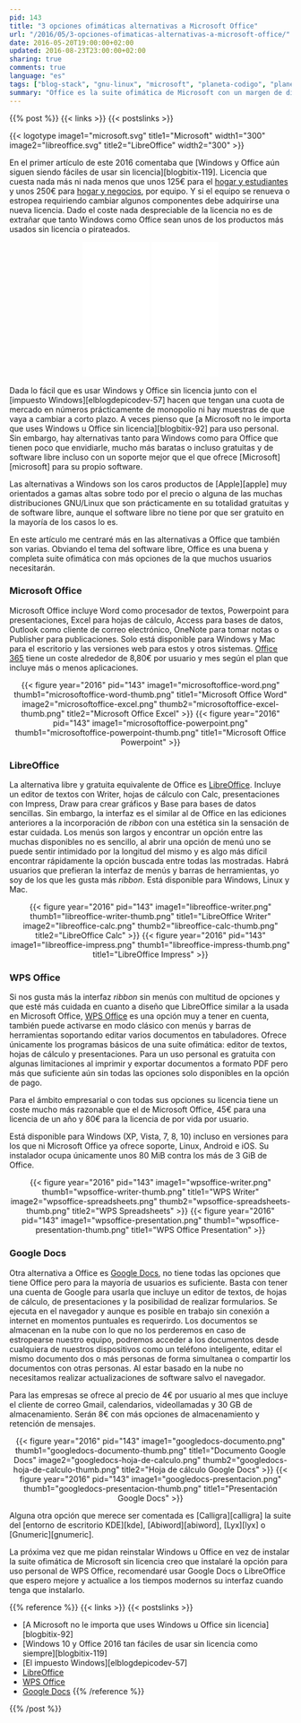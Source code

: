 ```yaml
---
pid: 143
title: "3 opciones ofimáticas alternativas a Microsoft Office"
url: "/2016/05/3-opciones-ofimaticas-alternativas-a-microsoft-office/"
date: 2016-05-20T19:00:00+02:00
updated: 2016-08-23T23:00:00+02:00
sharing: true
comments: true
language: "es"
tags: ["blog-stack", "gnu-linux", "microsoft", "planeta-codigo", "planeta-linux", "software", "software-libre"]
summary: "Office es la suite ofimática de Microsoft con un margen de diferencia en la cuota de uso muy amplio sobre la siguiente opción en los sistemas con Windows. Es muy completa que incluye más funciones incluso que la mayoría de usuarios conoce o necesita pero también es una opción más cara que otras alternativas que incluso llegan a ser gratuitas sin tener nada que envidiarle para la mayoría de usuarios y casos de uso."
---
```


{{% post %}}
{{< links >}}
{{< postslinks >}}

{{< logotype image1="microsoft.svg" title1="Microsoft" width1="300" image2="libreoffice.svg" title2="LibreOffice" width2="300" >}}

En el primer artículo de este 2016 comentaba que [Windows y Office aún siguen siendo fáciles de usar sin licencia][blogbitix-119]. Licencia que cuesta nada más ni nada menos que unos 125€ para el [hogar y estudiantes](http://amzn.to/2bg4CR2) y unos 250€ para [hogar y negocios](http://amzn.to/2bNf5Bx), por equipo. Y si el equipo se renueva o estropea requiriendo cambiar algunos componentes debe adquirirse una nueva licencia. Dado el coste nada despreciable de la licencia no es de extrañar que tanto Windows como Office sean unos de los productos más usados sin licencia o pirateados.

<div class="media-amazon" style="text-align: center;">
    <iframe style="width:120px;height:240px;" marginwidth="0" marginheight="0" scrolling="no" frameborder="0" src="//rcm-eu.amazon-adsystem.com/e/cm?lt1=_blank&bc1=000000&IS2=1&bg1=FFFFFF&fc1=000000&lc1=0000FF&t=blobit-21&o=30&p=8&l=as4&m=amazon&f=ifr&ref=as_ss_li_til&asins=B00HC6QQQM&linkId=762b16ff0b7f340317343dc4a24097ab&internal=1"></iframe>
    <iframe style="width:120px;height:240px;" marginwidth="0" marginheight="0" scrolling="no" frameborder="0" src="//rcm-eu.amazon-adsystem.com/e/cm?lt1=_blank&bc1=000000&IS2=1&bg1=FFFFFF&fc1=000000&lc1=0000FF&t=blobit-21&o=30&p=8&l=as4&m=amazon&f=ifr&ref=as_ss_li_til&asins=B01FNRXAZG&linkId=1f45d19184a5ea936b680670062a7fad&internal=1"></iframe>
</div>

Dada lo fácil que es usar Windows y Office sin licencia junto con el [impuesto Windows][elblogdepicodev-57] hacen que tengan una cuota de mercado en números prácticamente de monopolio ni hay muestras de que vaya a cambiar a corto plazo. A veces pienso que [a Microsoft no le importa que uses Windows u Office sin licencia][blogbitix-92] para uso personal. Sin embargo, hay alternativas tanto para Windows como para Office que tienen poco que envidiarle, mucho más baratas o incluso gratuitas y de software libre incluso con un soporte mejor que el que ofrece [Microsoft][microsoft] para su propio software.

Las alternativas a Windows son los caros productos de [Apple][apple] muy orientados a gamas altas sobre todo por el precio o alguna de las muchas distribuciones GNU/Linux que son prácticamente en su totalidad gratuitas y de software libre, aunque el software libre no tiene por que ser gratuito en la mayoría de los casos lo es.

En este artículo me centraré más en las alternativas a Office que también son varias. Obviando el tema del software libre, Office es una buena y completa suite ofimática con más opciones de la que muchos usuarios necesitarán.

### Microsoft Office

Microsoft Office incluye Word como procesador de textos, Powerpoint para presentaciones, Excel para hojas de cálculo, Access para bases de datos, Outlook como cliente de correo electrónico, OneNote para tomar notas o Publisher para publicaciones. Solo está disponible para Windows y Mac para el escritorio y las versiones web para estos y otros sistemas. [Office 365](https://products.office.com/es-es/home) tiene un coste alrededor de 8,80€ por usuario y mes según el plan que incluye más o menos aplicaciones.

<div class="media" style="text-align: center;">
    {{< figure year="2016" pid="143"
        image1="microsoftoffice-word.png" thumb1="microsoftoffice-word-thumb.png" title1="Microsoft Office Word"
        image2="microsoftoffice-excel.png" thumb2="microsoftoffice-excel-thumb.png" title2="Microsoft Office Excel" >}}
    {{< figure year="2016" pid="143"
        image1="microsoftoffice-powerpoint.png" thumb1="microsoftoffice-powerpoint-thumb.png" title1="Microsoft Office Powerpoint" >}}
</div>

### LibreOffice

La alternativa libre y gratuita equivalente de Office es [LibreOffice](https://es.libreoffice.org/). Incluye un editor de textos con Writer, hojas de cálculo con Calc, presentaciones con Impress, Draw para crear gráficos y Base para bases de datos sencillas. Sin embargo, la interfaz es el similar al de Office en las ediciones anteriores a la incorporación de _ribbon_ con una estética sin la sensación de estar cuidada. Los menús son largos y encontrar un opción entre las muchas disponibles no es sencillo, al abrir una opción de menú uno se puede sentir intimidado por la longitud del mismo y es algo más difícil encontrar rápidamente la opción buscada entre todas las mostradas. Habrá usuarios que prefieran la interfaz de menús y barras de herramientas, yo soy de los que les gusta más _ribbon_. Está disponible para Windows, Linux y Mac.

<div class="media" style="text-align: center;">
    {{< figure year="2016" pid="143"
        image1="libreoffice-writer.png" thumb1="libreoffice-writer-thumb.png" title1="LibreOffice Writer"
        image2="libreoffice-calc.png" thumb2="libreoffice-calc-thumb.png" title2="LibreOffice Calc" >}}
    {{< figure year="2016" pid="143"
        image1="libreoffice-impress.png" thumb1="libreoffice-impress-thumb.png" title1="LibreOffice Impress" >}}
</div>

### WPS Office

Si nos gusta más la interfaz _ribbon_ sin menús con multitud de opciones y que esté más cuidada en cuanto a diseño que LibreOffice similar a la usada en Microsoft Office, [WPS Office](https://www.wps.com/?lang=es) es una opción muy a tener en cuenta, también puede activarse en modo clásico con menús y barras de herramientas soportando editar varios documentos en tabuladores. Ofrece únicamente los programas básicos de una suite ofimática: editor de textos, hojas de cálculo y presentaciones. Para un uso personal es gratuita con algunas limitaciones al imprimir y exportar documentos a formato PDF pero más que suficiente aún sin todas las opciones solo disponibles en la opción de pago.

Para el ámbito empresarial o con todas sus opciones su licencia tiene un coste mucho más razonable que el de Microsoft Office, 45€ para una licencia de un año y 80€ para la licencia de por vida por usuario.

Está disponible para Windows (XP, Vista, 7, 8, 10) incluso en versiones para los que ni Microsoft Office ya ofrece soporte, Linux, Android e iOS. Su instalador ocupa únicamente unos 80 MiB contra los más de 3 GiB de Office.

<div class="media" style="text-align: center;">
    {{< figure year="2016" pid="143"
        image1="wpsoffice-writer.png" thumb1="wpsoffice-writer-thumb.png" title1="WPS Writer"
        image2="wpsoffice-spreadsheets.png" thumb2="wpsoffice-spreadsheets-thumb.png" title2="WPS Spreadsheets" >}}
    {{< figure year="2016" pid="143"
        image1="wpsoffice-presentation.png" thumb1="wpsoffice-presentation-thumb.png" title1="WPS Office Presentation" >}}
</div>

### Google Docs

Otra alternativa a Office es [Google Docs](https://www.google.es/intl/es/docs/about/), no tiene todas las opciones que tiene Office pero para la mayoría de usuarios es suficiente. Basta con tener una cuenta de Google para usarla que incluye un editor de textos, de hojas de cálculo, de presentaciones y la posibilidad de realizar formularios. Se ejecuta en el navegador y aunque es posible en trabajo sin conexión a internet en momentos puntuales es requerirdo. Los documentos se almacenan en la nube con lo que no los perderemos en caso de estropearse nuestro equipo, podremos acceder a los documentos desde cualquiera de nuestros dispositivos como un teléfono inteligente, editar el mismo documento dos o más personas de forma simultanea o compartir los documentos con otras personas. Al estar basado en la nube no necesitamos realizar actualizaciones de software salvo el navegador.

Para las empresas se ofrece al precio de 4€ por usuario al mes que incluye el cliente de correo Gmail, calendarios, videollamadas y 30 GB de almacenamiento. Serán 8€ con más opciones de almacenamiento y retención de mensajes.

<div class="media" style="text-align: center;">
    {{< figure year="2016" pid="143"
        image1="googledocs-documento.png" thumb1="googledocs-documento-thumb.png" title1="Documento Google Docs" image2="googledocs-hoja-de-calculo.png" thumb2="googledocs-hoja-de-calculo-thumb.png" title2="Hoja de cálculo Google Docs" >}}
    {{< figure year="2016" pid="143"
        image1="googledocs-presentacion.png" thumb1="googledocs-presentacion-thumb.png" title1="Presentación Google Docs" >}}
</div>

Alguna otra opción que merece ser comentada es [Calligra][calligra] la suite del [entorno de escritorio KDE][kde], [Abiword][abiword], [Lyx][lyx] o [Gnumeric][gnumeric].

La próxima vez que me pidan reinstalar Windows u Office en vez de instalar la suite ofimática de Microsoft sin licencia creo que instalaré la opción para uso personal de WPS Office, recomendaré usar Google Docs o LibreOffice que espero mejore y actualice a los tiempos modernos su interfaz cuando tenga que instalarlo.

{{% reference %}}
{{< links >}}
{{< postslinks >}}
* [A Microsoft no le importa que uses Windows u Office sin licencia][blogbitix-92]
* [Windows 10 y Office 2016 tan fáciles de usar sin licencia como siempre][blogbitix-119]
* [El impuesto Windows][elblogdepicodev-57]
* [LibreOffice](https://es.libreoffice.org/)
* [WPS Office](https://www.wps.com/?lang=es)
* [Google Docs](https://www.google.es/intl/es/docs/about/)
{{% /reference %}}

{{% /post %}}
